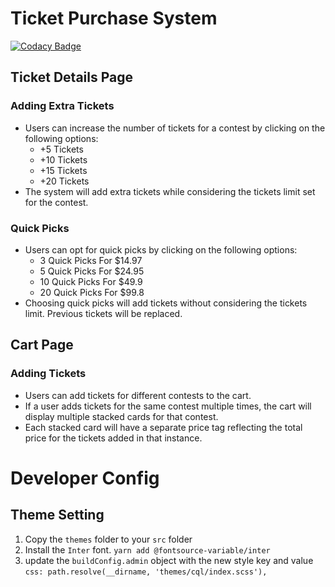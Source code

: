 # Ticket Purchase System

[![Codacy Badge](https://api.codacy.com/project/badge/Grade/efc8c48c55cb4b5cbaea7c1f904fa1c8)](https://app.codacy.com/gh/contentql/pin-lottery?utm_source=github.com&utm_medium=referral&utm_content=contentql/pin-lottery&utm_campaign=Badge_Grade)

## Ticket Details Page

### Adding Extra Tickets

- Users can increase the number of tickets for a contest by clicking on the
  following options:
  - +5 Tickets
  - +10 Tickets
  - +15 Tickets
  - +20 Tickets
- The system will add extra tickets while considering the tickets limit set for
  the contest.

### Quick Picks

- Users can opt for quick picks by clicking on the following options:
  - 3 Quick Picks For $14.97
  - 5 Quick Picks For $24.95
  - 10 Quick Picks For $49.9
  - 20 Quick Picks For $99.8
- Choosing quick picks will add tickets without considering the tickets limit.
  Previous tickets will be replaced.

## Cart Page

### Adding Tickets

- Users can add tickets for different contests to the cart.
- If a user adds tickets for the same contest multiple times, the cart will
  display multiple stacked cards for that contest.
- Each stacked card will have a separate price tag reflecting the total price
  for the tickets added in that instance.

# Developer Config

## Theme Setting

1. Copy the `themes` folder to your `src` folder
2. Install the `Inter` font. `yarn add @fontsource-variable/inter`
3. update the `buildConfig.admin` object with the new style key and value
   `css: path.resolve(__dirname, 'themes/cql/index.scss'),`
